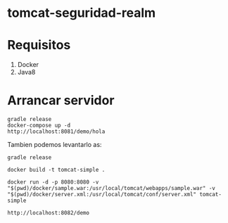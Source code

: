 # tomcat-seguridad-realm

# Requisitos 
1. Docker 
2. Java8

# Arrancar servidor 
```
gradle release       
docker-compose up -d
http://localhost:8081/demo/hola
```

Tambien podemos levantarlo as:
```
gradle release       

docker build -t tomcat-simple .

docker run -d -p 8080:8080 -v "$(pwd)/docker/sample.war:/usr/local/tomcat/webapps/sample.war" -v "$(pwd)/docker/server.xml:/usr/local/tomcat/conf/server.xml" tomcat-simple

http://localhost:8082/demo
```



